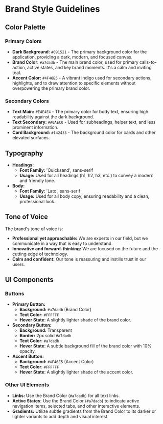 # Brand Style Guidelines

## Color Palette

### Primary Colors

- **Dark Background:** `#091521` - The primary background color for the application, providing a dark, modern, and focused canvas.
- **Brand Color:** `#a7dadb` - The main brand color, used for primary calls-to-action, active states, and key brand moments. It's a calm and inviting teal.
- **Accent Color:** `#4F46E5` - A vibrant indigo used for secondary actions, highlights, and to draw attention to specific elements without overpowering the primary brand color.

### Secondary Colors

- **Text Main:** `#E4E4E4` - The primary color for body text, ensuring high readability against the dark background.
- **Text Secondary:** `#A0AEC0` - Used for subheadings, helper text, and less prominent information.
- **Card Background:** `#142433` - The background color for cards and other elevated surfaces.

## Typography

- **Headings:**
  - **Font Family:** 'Quicksand', sans-serif
  - **Usage:** Used for all headings (h1, h2, h3, etc.) to convey a modern and friendly tone.
- **Body:**
  - **Font Family:** 'Lato', sans-serif
  - **Usage:** Used for all body copy, ensuring readability and a clean, professional look.

## Tone of Voice

The brand's tone of voice is:

- **Professional yet approachable:** We are experts in our field, but we communicate in a way that is easy to understand.
- **Innovative and forward-thinking:** We are focused on the future and the cutting edge of technology.
- **Calm and confident:** Our tone is reassuring and instills trust in our users.

## UI Components

### Buttons

- **Primary Button:**
  - **Background:** `#a7dadb` (Brand Color)
  - **Text Color:** `#FFFFFF`
  - **Hover State:** A slightly lighter shade of the brand color.
- **Secondary Button:**
  - **Background:** Transparent
  - **Border:** 2px solid `#a7dadb`
  - **Text Color:** `#a7dadb`
  - **Hover State:** A subtle background fill of the brand color with 10% opacity.
- **Accent Button:**
  - **Background:** `#4F46E5` (Accent Color)
  - **Text Color:** `#FFFFFF`
  - **Hover State:** A slightly lighter shade of the accent color.

### Other UI Elements

- **Links:** Use the Brand Color (`#a7dadb`) for all text links.
- **Active States:** Use the Brand Color (`#a7dadb`) to indicate active navigation items, selected tabs, and other interactive elements.
- **Gradients:** Utilize subtle gradients from the Brand Color to its darker or lighter variants to add depth and visual interest.

